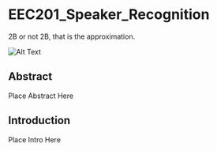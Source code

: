 # EEC201_Speaker_Recognition
2B or not 2B, that is the approximation.

![Alt Text](https://www.daenotes.com/sites/default/files/article-images/carson-rule-figure.png)

## Abstract
Place Abstract Here
  
## Introduction
Place Intro Here
